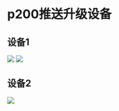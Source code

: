 # p200推送升级设备
##  设备1
![](./_image/2020-06-04/2020-06-04-11-17-11.png)
![](./_image/2020-06-04/2020-06-04-11-17-38.png)

## 设备2
![](./_image/2020-06-04/2020-06-04-11-19-47.png)